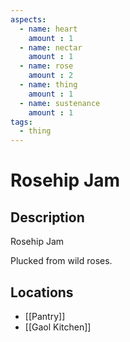 ```yaml
---
aspects: 
  - name: heart
    amount : 1
  - name: nectar
    amount : 1
  - name: rose
    amount : 2
  - name: thing
    amount : 1
  - name: sustenance
    amount : 1
tags:
  - thing
---
```


# Rosehip Jam

## Description
Rosehip Jam

Plucked from wild roses.
## Locations
- [[Pantry]]
- [[Gaol Kitchen]]